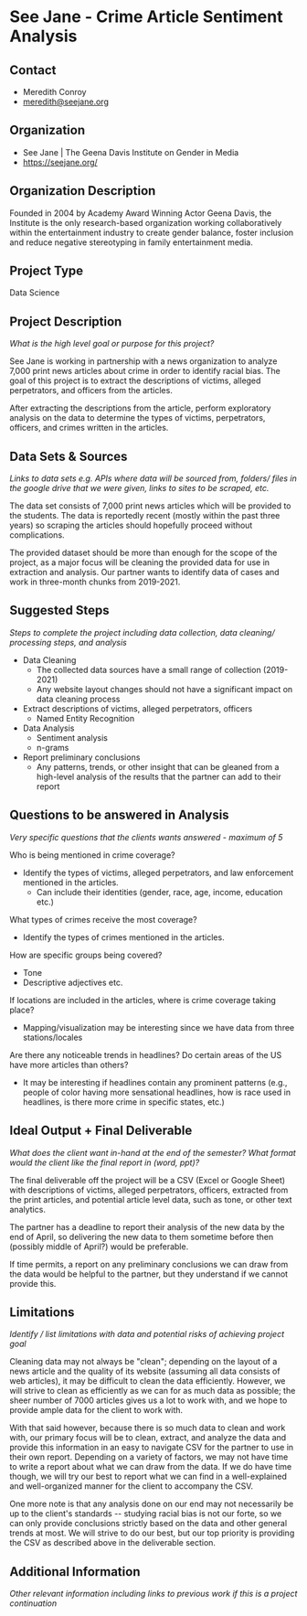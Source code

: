 # See Jane - Crime Article Sentiment Analysis

## Contact
* Meredith Conroy
* meredith@seejane.org

## Organization
* See Jane | The Geena Davis Institute on Gender in Media
* https://seejane.org/ 

## Organization Description
Founded in 2004 by Academy Award Winning Actor Geena Davis, the Institute is the only research-based organization working collaboratively within the entertainment industry to create gender balance, foster inclusion and reduce negative stereotyping in family entertainment media.

## Project Type
Data Science

## Project Description
_What is the high level goal or purpose for this project?_

See Jane is working in partnership with a news organization to analyze 7,000 print news articles about crime in order to identify racial bias. The goal of this project is to extract the descriptions of victims, alleged perpetrators, and officers from the articles. 

After extracting the descriptions from the article, perform exploratory analysis on the data to determine the types of victims, perpetrators, officers, and crimes written in the articles. 

## Data Sets & Sources
_Links to data sets e.g. APIs where data will be sourced from, folders/ files in the google drive that we were given, links to sites to be scraped, etc._

The data set consists of 7,000 print news articles which will be provided to the students. The data is reportedly recent (mostly within the past three years) so scraping the articles should hopefully proceed without complications. 

The provided dataset should be more than enough for the scope of the project, as a major focus will be cleaning the provided data for use in extraction and analysis. Our partner wants to identify data of cases and work in three-month chunks from 2019-2021.

## Suggested Steps
_Steps to complete the project including data collection, data cleaning/ processing steps, and analysis_

* Data Cleaning 
  * The collected data sources have a small range of collection (2019-2021)
  * Any website layout changes should not have a significant impact on data cleaning process
* Extract descriptions of victims, alleged perpetrators, officers 
  * Named Entity Recognition 
* Data Analysis
  * Sentiment analysis
  * n-grams
* Report preliminary conclusions 
  * Any patterns, trends, or other insight that can be gleaned from a high-level analysis of the results that the partner can add to their report

## Questions to be answered in Analysis
_Very specific questions that the clients wants answered - maximum of 5_

Who is being mentioned in crime coverage? 
* Identify the types of victims, alleged perpetrators, and law enforcement mentioned in the articles.
  * Can include their identities (gender, race, age, income, education etc.) 

What types of crimes receive the most coverage? 
* Identify the types of crimes mentioned in the articles.

How are specific groups being covered? 
* Tone
* Descriptive adjectives etc. 

If locations are included in the articles, where is crime coverage taking place?
* Mapping/visualization may be interesting since we have data from three stations/locales

Are there any noticeable trends in headlines? Do certain areas of the US have more articles than others? 
* It may be interesting if headlines contain any prominent patterns (e.g., people of color having more sensational headlines, how is race used in headlines, is there more crime in specific states, etc.)

## Ideal Output + Final Deliverable
_What does the client want in-hand at the end of the semester? What format would the client like the final report in (word, ppt)?_

The final deliverable off the project will be a CSV (Excel or Google Sheet) with descriptions of victims, alleged perpetrators, officers, extracted from the print articles, and potential article level data, such as tone, or other text analytics. 

The partner has a deadline to report their analysis of the new data by the end of April, so delivering the new data to them sometime before then (possibly middle of April?) would be preferable.

If time permits, a report on any preliminary conclusions we can draw from the data would be helpful to the partner, but they understand if we cannot provide this.

## Limitations
_Identify / list limitations with data and potential risks of achieving project goal_

Cleaning data may not always be "clean"; depending on the layout of a news article and the quality of its website (assuming all data consists of web articles), it may be difficult to clean the data efficiently. However, we will strive to clean as efficiently as we can for as much data as possible; the sheer number of 7000 articles gives us a lot to work with, and we hope to provide ample data for the client to work with. 

With that said however, because there is so much data to clean and work with, our primary focus will be to clean, extract, and analyze the data and provide this information in an easy to navigate CSV for the partner to use in their own report. Depending on a variety of factors, we may not have time to write a report about what we can draw from the data. If we do have time though, we will try our best to report what we can find in a well-explained and well-organized manner for the client to accompany the CSV.

One more note is that any analysis done on our end may not necessarily be up to the client's standards -- studying racial bias is not our forte, so we can only provide conclusions strictly based on the data and other general trends at most. We will strive to do our best, but our top priority is providing the CSV as described above in the deliverable section.

## Additional Information
_Other relevant information including links to previous work if this is a project continuation_

